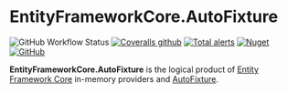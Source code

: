 # EntityFrameworkCore.AutoFixture

![GitHub Workflow Status](https://img.shields.io/github/workflow/status/aivascu/EntityFrameworkCore.AutoFixture/Release%20CD?logo=github&style=flat-square)
[![Coveralls github](https://img.shields.io/coveralls/github/aivascu/EntityFrameworkCore.AutoFixture?logo=coveralls&style=flat-square)](https://coveralls.io/github/aivascu/EntityFrameworkCore.AutoFixture?branch=master)
[![Total alerts](https://img.shields.io/lgtm/alerts/g/aivascu/EntityFrameworkCore.AutoFixture.svg?logo=lgtm&logoWidth=18&style=flat-square)](https://lgtm.com/projects/g/aivascu/EntityFrameworkCore.AutoFixture/alerts/)
[![Nuget](https://img.shields.io/nuget/v/EntityFrameworkCore.AutoFixture?logo=nuget&style=flat-square)](https://www.nuget.org/packages/EntityFrameworkCore.AutoFixture/)
[![GitHub](https://img.shields.io/github/license/aivascu/EntityFrameworkCore.AutoFixture?logo=MIT&style=flat-square)](https://licenses.nuget.org/MIT)

**EntityFrameworkCore.AutoFixture** is the logical product of [Entity Framework Core](https://docs.microsoft.com/en-us/ef/core/) in-memory providers and [AutoFixture](https://github.com/AutoFixture/AutoFixture).
